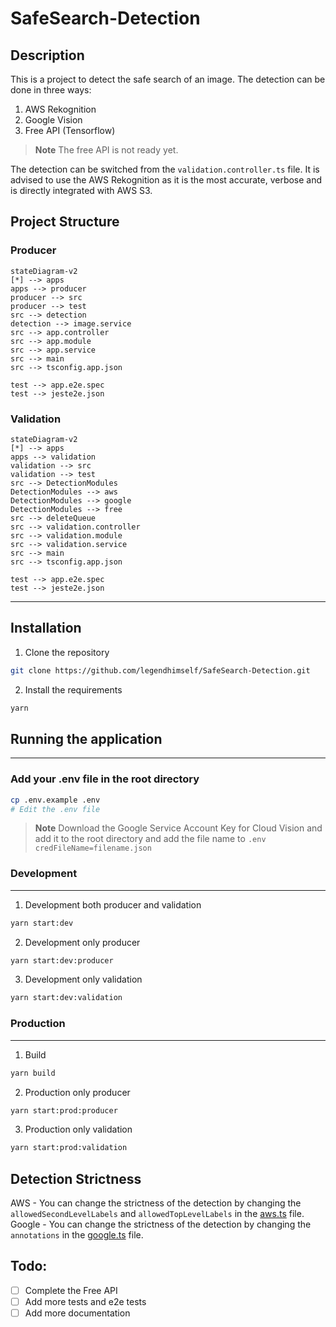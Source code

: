 # SafeSearch-Detection

## Description

This is a project to detect the safe search of an image.
The detection can be done in three ways:

1. AWS Rekognition
2. Google Vision
3. Free API (Tensorflow)

> **Note**
> The free API is not ready yet.

The detection can be switched from the `validation.controller.ts` file.
It is advised to use the AWS Rekognition as it is the most accurate, verbose and is directly integrated with AWS S3.

## Project Structure

### Producer

```mermaid
stateDiagram-v2
[*] --> apps
apps --> producer
producer --> src
producer --> test
src --> detection
detection --> image.service
src --> app.controller
src --> app.module
src --> app.service
src --> main
src --> tsconfig.app.json

test --> app.e2e.spec
test --> jeste2e.json
```

### Validation

```mermaid
stateDiagram-v2
[*] --> apps
apps --> validation
validation --> src
validation --> test
src --> DetectionModules
DetectionModules --> aws
DetectionModules --> google
DetectionModules --> free
src --> deleteQueue
src --> validation.controller
src --> validation.module
src --> validation.service
src --> main
src --> tsconfig.app.json

test --> app.e2e.spec
test --> jeste2e.json
```

---

## Installation

1. Clone the repository

```sh
git clone https://github.com/legendhimself/SafeSearch-Detection.git
```

2. Install the requirements

```sh
yarn
```

## Running the application

---

### Add your .env file in the root directory

```sh
cp .env.example .env
# Edit the .env file
```

> **Note**
> Download the Google Service Account Key for Cloud Vision and add it to the root directory and add the file name to `.env` `credFileName=filename.json`

### Development

---

1. Development both producer and validation

```sh
yarn start:dev
```

2. Development only producer

```sh
yarn start:dev:producer
```

3. Development only validation

```sh
yarn start:dev:validation
```

### Production

---

1. Build

```sh
yarn build
```

2. Production only producer

```sh
yarn start:prod:producer
```

3. Production only validation

```sh
yarn start:prod:validation
```

## Detection Strictness

AWS - You can change the strictness of the detection by changing the `allowedSecondLevelLabels` and `allowedTopLevelLabels` in the [aws.ts](/apps/validation/src/DetectionModules/aws.ts) file.
Google - You can change the strictness of the detection by changing the `annotations` in the [google.ts](/apps/validation/src/DetectionModules/google.ts) file.

## Todo:

- [ ] Complete the Free API
- [ ] Add more tests and e2e tests
- [ ] Add more documentation
